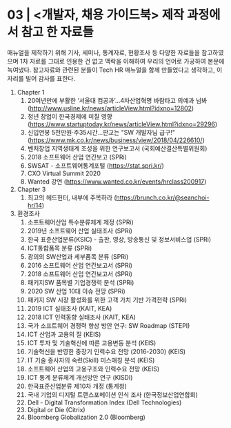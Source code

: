 # 03 \| <개발자, 채용 가이드북> 제작 과정에서 참고 한 자료들

매뉴얼을 제작하기 위해 기사, 세미나, 통계자료, 현황조사 등 다양한 자료들을 참고하였으며 1차 자료를 그대로 인용한 건 없고 맥락을 이해하여 우리의 언어로 가공하여 본문에 녹여냈다. 
참고자료와 관련된 분들이 Tech HR 매뉴얼을 함께 만들었다고 생각하고, 이 자리를 빌어 감사를 표한다.

1. Chapter 1 
   1. 20여년만에 부활한 ‘서울대 컴공과’…4차산업혁명 바람타고 의예과 넘봐(http://www.usline.kr/news/articleView.html?idxno=12802)
   2. 청년 창업이 한국경제에 미칠 영향 (https://www.startuptoday.kr/news/articleView.html?idxno=29296) 
   3. 신입연봉 5천만원·주35시간…판교는 "SW 개발자님 급구!" (https://www.mk.co.kr/news/business/view/2018/04/226610/)
   4. 벤처창업 지역생태계 조성을 위한 연구보고서 (국회예산결산특별위원회)
   5. 2018 소프트웨어 산업 연간보고 (SPRi)
   6. SWSAT - 소프트웨어통계포털 (https://stat.spri.kr/)
   7. CXO Virtual Summit 2020
   8. Wanted 강연 (https://www.wanted.co.kr/events/hrclass200917) 
2. Chapter 3
   1. 최고의 헤드헌터, 내부에 주목하라 (https://brunch.co.kr/@seanchoi-hr/14)
3. 환경조사
   1. 소프트웨어산업 특수분류체계 제정 (SPRi)
   2. 2019년 소프트웨어 산업 실태조사 (SPRi)
   3. 한국 표준산업분류(KSIC) - 출판, 영상, 방송통신 및 정보서비스업 (SPRi)
   4. ICT통합품목 분류 (SPRi)
   5. 광의의 SW산업과 세부품목 분류 (SPRi)
   6. 2016 소프트웨어 산업 연간보고서 (SPRi)
   7. 2018 소프트웨어 산업 연간보고서 (SPRi)
   8. 패키지SW 품목별 기업경쟁력 분석 (SPRi)
   9. 2020 SW 산업 10대 이슈 전망 (SPRi)
   10. 패키지 SW 시장 활성화를 위한 고객 가치 기반 가격전략 (SPRi)
   11. 2019 ICT 실태조사 (KAIT, KEA)
   12. 2018 ICT 인력동향 실태조사 (KAIT, KEA)
   13. 국가 소프트웨어 경쟁력 향상 방안 연구: SW Roadmap (STEPI)
   14. ICT 산업과 고용의 질 (KEIS)
   15. ICT 투자 및 기술혁신에 따른 고용변동 분석 (KEIS)
   16. 기술혁신을 반영한 중장기 인력수요 전망 (2016-2030) (KEIS)
   17. IT 기술 종사자의 숙련(Skill) 미스매칭 분석 (KEIS)
   18. 소프트웨어 산업의 고용구조와 인력수요 전망 (KEIS)
   19. ICT 통계 분류체계 개선방안 연구 (KISDI)
   20. 한국표준산업분류 제10차 개정 (통계청)
   21. 국내 기업의 디지털 트랜스포메이션 인식 조사 (한국정보산업연합회)
   22. Dell - Digital Transformation Index (Dell Technologies)
   23. Digital or Die (Citrix)
   24. Bloomberg Globalization 2.0 (Bloomberg)
